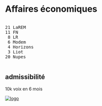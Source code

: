 Affaires économiques
====================


<pre class="composition">

21 LaREM
11 FN
 8 LR
 6 Modem
 4 Horizons
 3 Liot
20 Nupes

</pre>


admissibilité
-------------

10k voix en 6 mois


[![logo][logo]][officiel]



[logo]: https://www.assemblee-nationale.fr/var/ezflow_site/storage/images/1/5/0/9/4599051-1-fre-FR/PICTO_AFF_ECONOMIQUE_300x300.png
[officiel]: https://www.assemblee-nationale.fr/dyn/16/organes/commissions-permanentes/affaires-economiques/composition
